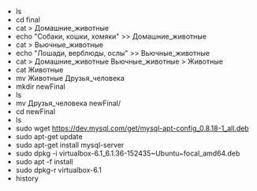 * ls
* cd final
* cat > Домашние_животные
* echo "Собаки, кошки, хомяки" >> Домашние_животные
* cat > Вьючные_животные
* echo "Лошади, верблюды, ослы" >> Вьючные_животные
* cat > Домашние_животные Вьючные_животные > Животные
* cat Животные
* mv Животные Друзья_человека
* mkdir newFinal
* ls
* mv Друзья_человека newFinal/
* cd newFinal
* ls
* sudo wget https://dev.mysql.com/get/mysql-apt-config_0.8.18-1_all.deb
* sudo apt-get update
* sudo apt-get install mysql-server
* sudo dpkg -i virtualbox-6.1_6.1.36-152435~Ubuntu~focal_amd64.deb
* sudo apt -f install
* sudo dpkg-r virtualbox-6.1
* history

